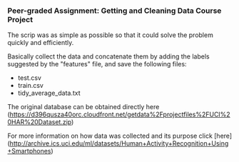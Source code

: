 ### Peer-graded Assignment: Getting and Cleaning Data Course Project

The scrip was as simple as possible so that it could solve the problem quickly and efficiently.

Basically collect the data and concatenate them by adding the labels suggested by the "features" file, and save the following files:

* test.csv
* train.csv
* tidy_average_data.txt

The original database can be obtained directly here (https://d396qusza40orc.cloudfront.net/getdata%2Fprojectfiles%2FUCI%20HAR%20Dataset.zip)

For more information on how data was collected and its purpose click [here] (http://archive.ics.uci.edu/ml/datasets/Human+Activity+Recognition+Using+Smartphones)
